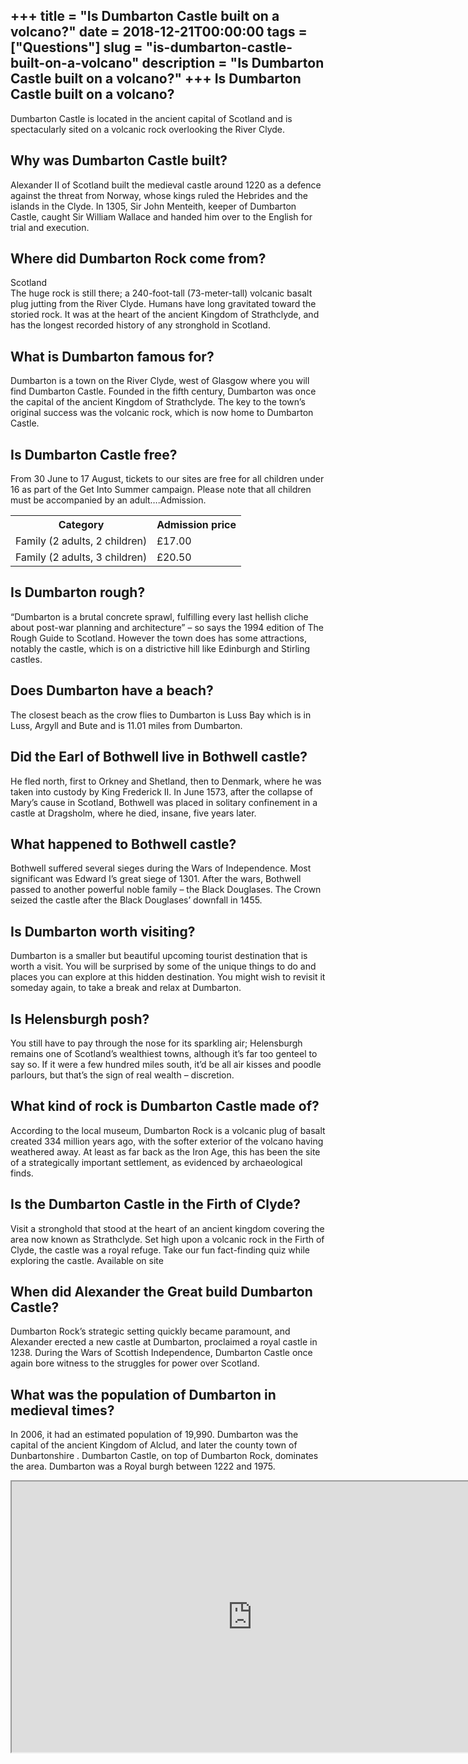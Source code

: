 +++
title = "Is Dumbarton Castle built on a volcano?"
date = 2018-12-21T00:00:00
tags = ["Questions"]
slug = "is-dumbarton-castle-built-on-a-volcano"
description = "Is Dumbarton Castle built on a volcano?"
+++
Is Dumbarton Castle built on a volcano?
---------------------------------------

Dumbarton Castle is located in the ancient capital of Scotland and is spectacularly sited on a volcanic rock overlooking the River Clyde.

Why was Dumbarton Castle built?
-------------------------------

Alexander II of Scotland built the medieval castle around 1220 as a defence against the threat from Norway, whose kings ruled the Hebrides and the islands in the Clyde. In 1305, Sir John Menteith, keeper of Dumbarton Castle, caught Sir William Wallace and handed him over to the English for trial and execution.

Where did Dumbarton Rock come from?
-----------------------------------

Scotland  
The huge rock is still there; a 240-foot-tall (73-meter-tall) volcanic basalt plug jutting from the River Clyde. Humans have long gravitated toward the storied rock. It was at the heart of the ancient Kingdom of Strathclyde, and has the longest recorded history of any stronghold in Scotland.

What is Dumbarton famous for?
-----------------------------

Dumbarton is a town on the River Clyde, west of Glasgow where you will find Dumbarton Castle. Founded in the fifth century, Dumbarton was once the capital of the ancient Kingdom of Strathclyde. The key to the town’s original success was the volcanic rock, which is now home to Dumbarton Castle.

Is Dumbarton Castle free?
-------------------------

From 30 June to 17 August, tickets to our sites are free for all children under 16 as part of the Get Into Summer campaign. Please note that all children must be accompanied by an adult….Admission.

<table><tr><th>Category</th><th>Admission price</th></tr><tr><td>Family (2 adults, 2 children)</td><td>£17.00</td></tr><tr><td>Family (2 adults, 3 children)</td><td>£20.50</td></tr></table>

Is Dumbarton rough?
-------------------

“Dumbarton is a brutal concrete sprawl, fulfilling every last hellish cliche about post-war planning and architecture” – so says the 1994 edition of The Rough Guide to Scotland. However the town does has some attractions, notably the castle, which is on a districtive hill like Edinburgh and Stirling castles.

Does Dumbarton have a beach?
----------------------------

The closest beach as the crow flies to Dumbarton is Luss Bay which is in Luss, Argyll and Bute and is 11.01 miles from Dumbarton.

Did the Earl of Bothwell live in Bothwell castle?
-------------------------------------------------

He fled north, first to Orkney and Shetland, then to Denmark, where he was taken into custody by King Frederick II. In June 1573, after the collapse of Mary’s cause in Scotland, Bothwell was placed in solitary confinement in a castle at Dragsholm, where he died, insane, five years later.

What happened to Bothwell castle?
---------------------------------

Bothwell suffered several sieges during the Wars of Independence. Most significant was Edward I’s great siege of 1301. After the wars, Bothwell passed to another powerful noble family – the Black Douglases. The Crown seized the castle after the Black Douglases’ downfall in 1455.

Is Dumbarton worth visiting?
----------------------------

Dumbarton is a smaller but beautiful upcoming tourist destination that is worth a visit. You will be surprised by some of the unique things to do and places you can explore at this hidden destination. You might wish to revisit it someday again, to take a break and relax at Dumbarton.

Is Helensburgh posh?
--------------------

You still have to pay through the nose for its sparkling air; Helensburgh remains one of Scotland’s wealthiest towns, although it’s far too genteel to say so. If it were a few hundred miles south, it’d be all air kisses and poodle parlours, but that’s the sign of real wealth – discretion.

What kind of rock is Dumbarton Castle made of?
----------------------------------------------

According to the local museum, Dumbarton Rock is a volcanic plug of basalt created 334 million years ago, with the softer exterior of the volcano having weathered away. At least as far back as the Iron Age, this has been the site of a strategically important settlement, as evidenced by archaeological finds.

Is the Dumbarton Castle in the Firth of Clyde?
----------------------------------------------

Visit a stronghold that stood at the heart of an ancient kingdom covering the area now known as Strathclyde. Set high upon a volcanic rock in the Firth of Clyde, the castle was a royal refuge. Take our fun fact-finding quiz while exploring the castle. Available on site

When did Alexander the Great build Dumbarton Castle?
----------------------------------------------------

Dumbarton Rock’s strategic setting quickly became paramount, and Alexander erected a new castle at Dumbarton, proclaimed a royal castle in 1238. During the Wars of Scottish Independence, Dumbarton Castle once again bore witness to the struggles for power over Scotland.

What was the population of Dumbarton in medieval times?
-------------------------------------------------------

In 2006, it had an estimated population of 19,990. Dumbarton was the capital of the ancient Kingdom of Alclud, and later the county town of Dunbartonshire . Dumbarton Castle, on top of Dumbarton Rock, dominates the area. Dumbarton was a Royal burgh between 1222 and 1975.

<iframe allow="accelerometer; autoplay; clipboard-write; encrypted-media; gyroscope; picture-in-picture" allowfullscreen="" class="__youtube_prefs__  epyt-is-override  no-lazyload" data-no-lazy="1" data-origheight="433" data-origwidth="770" data-skipgform_ajax_framebjll="" height="433" id="_ytid_39464" loading="lazy" src="https://www.youtube.com/embed/ETd_33fp7Tk?enablejsapi=1&autoplay=0&cc_load_policy=0&cc_lang_pref=&iv_load_policy=1&loop=0&modestbranding=0&rel=1&fs=1&playsinline=0&autohide=2&theme=dark&color=red&controls=1&" title="YouTube player" width="770"></iframe>